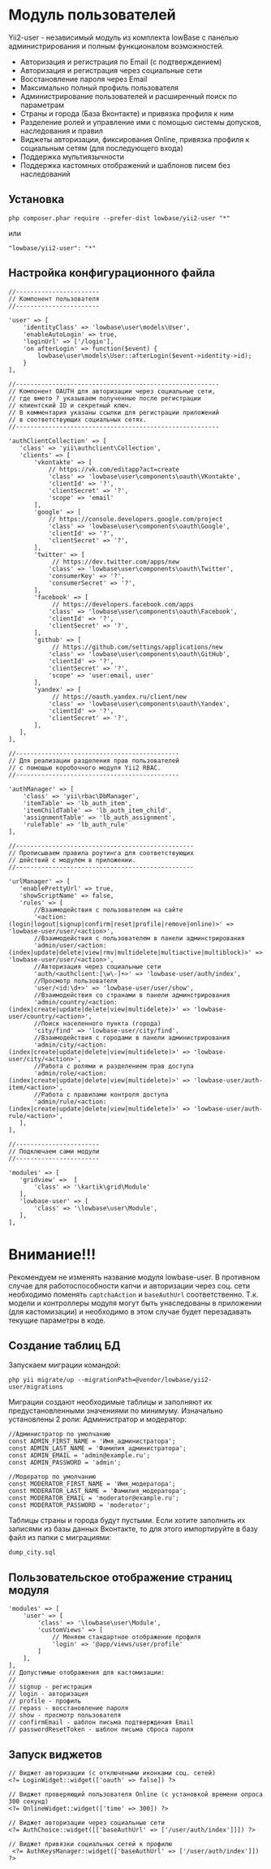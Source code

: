 Модуль пользователей
====================

Yii2-user - независимый модуль из комплекта lowBase с панелью администрирования и полным функционалом возможностей.

* Авторизация и регистрация по Email (с подтверждением)
* Авторизация и регистрация через социальные сети
* Восстановление пароля через Email
* Максимально полный профиль пользователя
* Администрирование пользователей и расширенный поиск по параметрам
* Страны и города (База Вконтакте) и привязка профиля к ним
* Разделение ролей и управление ими с помощью системы допусков, наследования и правил
* Виджеты авторизации, фиксирования Online, привязка профиля к социальным сетям (для последующего входа)
* Поддержка мультиязычности
* Поддержка кастомных отображений и шаблонов писем без наследований

Установка
---------
```
php composer.phar require --prefer-dist lowbase/yii2-user "*"
```
или
```
"lowbase/yii2-user": "*"
```

Настройка конфигурационного файла
---------------------------------

```
//-----------------------
// Компонент пользователя
//-----------------------

'user' => [
    'identityClass' => 'lowbase\user\models\User',
    'enableAutoLogin' => true,
    'loginUrl' => ['/login'],
    'on afterLogin' => function($event) {
        lowbase\user\models\User::afterLogin($event->identity->id);
    }
],

//--------------------------------------------------------
// Компонент OAUTH для авторизации через социальные сети,
// где вмето ? указываем полученные после регистрации
// клиентский ID и секретный ключ.
// В комментария указаны ссылки для регистрации приложений
// в соответствующих социальных сетях.
//--------------------------------------------------------

'authClientCollection' => [
   'class' => 'yii\authclient\Collection',
   'clients' => [
       'vkontakte' => [
           // https://vk.com/editapp?act=create
           'class' => 'lowbase\user\components\oauth\VKontakte',
           'clientId' => '?',
           'clientSecret' => '?',
           'scope' => 'email'
       ],
       'google' => [
           // https://console.developers.google.com/project
           'class' => 'lowbase\user\components\oauth\Google',
           'clientId' => '?',
           'clientSecret' => '?',
       ],
       'twitter' => [
            // https://dev.twitter.com/apps/new
           'class' => 'lowbase\user\components\oauth\Twitter',
           'consumerKey' => '?',
           'consumerSecret' => '?',
       ],
       'facebook' => [
            // https://developers.facebook.com/apps
           'class' => 'lowbase\user\components\oauth\Facebook',
           'clientId' => '?',
           'clientSecret' => '?',
       ],
       'github' => [
            // https://github.com/settings/applications/new
           'class' => 'lowbase\user\components\oauth\GitHub',
           'clientId' => '?',
           'clientSecret' => '?',
           'scope' => 'user:email, user'
       ],
       'yandex' => [
            // https://oauth.yandex.ru/client/new
           'class' => 'lowbase\user\components\oauth\Yandex',
           'clientId' => '?',
           'clientSecret' => '?',
       ],
   ],
],

//---------------------------------------------
// Для реализации разделения прав пользователей
// с помощью коробочного модуля Yii2 RBAC.
//---------------------------------------------

'authManager' => [
    'class' => 'yii\rbac\DbManager',
    'itemTable' => 'lb_auth_item',
    'itemChildTable' => 'lb_auth_item_child',
    'assignmentTable' => 'lb_auth_assignment',
    'ruleTable' => 'lb_auth_rule'
],

//-------------------------------------------------
// Прописываем правила роутинга для соответствующих
// действий с модулем в приложении.
//-------------------------------------------------

'urlManager' => [
   'enablePrettyUrl' => true,
   'showScriptName' => false,
   'rules' => [
       //Взаимодействия с пользователем на сайте
       '<action:(login|logout|signup|confirm|reset|profile|remove|online)>' => 'lowbase-user/user/<action>',
       //Взаимодействия с пользователем в панели админстрирования
       'admin/user/<action:(index|update|delete|view|rmv|multidelete|multiactive|multiblock)>' => 'lowbase-user/user/<action>',
       //Авторизация через социальные сети
       'auth/<authclient:[\w\-]+>' => 'lowbase-user/auth/index',
       //Просмотр пользователя
       'user/<id:\d+>' => 'lowbase-user/user/show',
       //Взаимодействия со странами в панели админстрирования
       'admin/country/<action:(index|create|update|delete|view|multidelete)>' => 'lowbase-user/country/<action>',
       //Поиск населенного пункта (города)
       'city/find' => 'lowbase-user/city/find',
       //Взаимодействия с городами в панели администрирования
       'admin/city/<action:(index|create|update|delete|view|multidelete)>' => 'lowbase-user/city/<action>',
       //Работа с ролями и разделением прав доступа
       'admin/role/<action:(index|create|update|delete|view|multidelete)>' => 'lowbase-user/auth-item/<action>',
       //Работа с правилами контроля доступа
       'admin/rule/<action:(index|create|update|delete|view|multidelete)>' => 'lowbase-user/auth-rule/<action>',
   ],
],

//-----------------------
// Подключаем сами модули
//-----------------------

'modules' => [
   'gridview' =>  [
       'class' => '\kartik\grid\Module'
   ],
   'lowbase-user' => [
       'class' => '\lowbase\user\Module',
   ],
],
```
Внимание!!!
===========
Рекомендуем не изменять название модуля lowbase-user. В противном случае для работоспособности капчи и авторизации через соц. сети
необходимо поменять `captchaAction` и `baseAuthUrl` соответственно. Т.к. модели и контроллеры модуля могут быть унаследованы в приложении (для кастомизации) и необходимо в этом случае будет перезадавать текущие параметры в коде.

Создание таблиц БД
------------------
Запускаем миграции командой:
```
php yii migrate/up --migrationPath=@vendor/lowbase/yii2-user/migrations
```
Миграции создают необходимые таблицы и заполняют их предустановленными значениями
по минимуму. Изначально установлены 2 роли: Администратор и модератор:
```
//Администратор по умолчанию
const ADMIN_FIRST_NAME = 'Имя_администратора';
const ADMIN_LAST_NAME = 'Фамилия_администратора';
const ADMIN_EMAIL = 'admin@example.ru';
const ADMIN_PASSWORD = 'admin';

//Модератор по умолчанию
const MODERATOR_FIRST_NAME = 'Имя_модератора';
const MODERATOR_LAST_NAME = 'Фамилия_модератора';
const MODERATOR_EMAIL = 'moderator@example.ru';
const MODERATOR_PASSWORD = 'moderator';
```
Таблицы страны и города будут пустыми. Если хотите заполнить их записями из базы данных Вконтакте, то
для этого импортируйте в базу файл из папки с миграциями:
```
dump_city.sql
```

Пользовательское отображение страниц модуля
-------------------------------------------
```
'modules' => [
    'user' => [
        'class' => '\lowbase\user\Module',
        'customViews' => [
            // Меняем стандартное отображение профиля
            'login' => '@app/views/user/profile'
        ]
    ],
],
// Допустимые отображения для кастомизации:
//
// signup - регистрация
// login - авторизация
// profile - профиль
// repass - восстановление пароля
// show - просмотр пользователя
// confirmEmail - шаблон письма подтверждения Email
// passwordResetToken - шаблон письма сброса пароля
```

Запуск виджетов
---------------
```
// Виджет авторизации (с отключеными иконками соц. сетей)
<?= LoginWidget::widget(['oauth' => false]) ?>

// Виджет проверяющий пользователя Online (с установкой времени опроса 300 секунд)
<?= OnlineWidget::widget(['time' => 300]) ?>

// Виджет авторизации через социальные сети
<?= AuthChoice::widget([['baseAuthUrl' => ['/user/auth/index']]]) ?>

// Виджет привязки социальных сетей к профилю
 <?= AuthKeysManager::widget(['baseAuthUrl' => ['/user/auth/index']]) ?>
```
